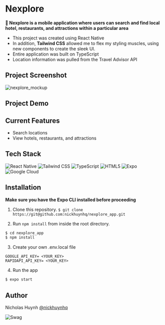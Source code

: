 # Nexplore

**🧭 Nexplore is a mobile application where users can search and find local hotel, restaurants, and attractions within a particular area**

- This project was created using React Native <br>
- In addition, **Tailwind CSS** allowed me to flex my styling muscles, using new components to create the sleek UI.<br>
- Entire application was built on TypeScript <br>
- Location information was pulled from the Travel Advisor API <br>


## Project Screenshot
![nexplore_mockup](https://user-images.githubusercontent.com/71597829/222345094-743a04ff-858c-41a0-ad84-1489187aa68a.jpg)


## Project Demo


## Current Features
- Search locations
- View hotels, restaurants, and attractions

## Tech Stack

![React Native](https://img.shields.io/badge/React_Native-20232A?style=for-the-badge&logo=react&logoColor=61DAFB)
![Tailwind CSS](https://img.shields.io/badge/Tailwind_CSS-38B2AC?style=for-the-badge&logo=tailwind-css&logoColor=white)
![TypeScript](https://img.shields.io/badge/TypeScript-007ACC?style=for-the-badge&logo=typescript&logoColor=white)
![HTML5](https://img.shields.io/badge/HTML5-E34F26?style=for-the-badge&logo=html5&logoColor=white)
![Expo](https://img.shields.io/badge/expo-1C1E24?style=for-the-badge&logo=expo&logoColor=#D04A37)
![Google Cloud](https://img.shields.io/badge/GoogleCloud-%234285F4.svg?style=for-the-badge&logo=google-cloud&logoColor=white)

## Installation
**Make sure you have the Expo CLI installed before proceeding**

1. Clone this repository.
```$ git clone https://git@github.com:nickhuynhq/nexplore_app.git```


2. Run `npm install` from inside the root directory.
```bash
$ cd nexplore_app
$ npm install
```

3. Create your own .env.local file
```
GOOGLE_API_KEY= <YOUR_KEY>
RAPIDAPI_API_KEY= <YOUR_KEY>
```

4. Run the app

```bash
$ expo start
```

## Author

Nicholas Huynh [@nickhuynhq](https://github.com/nickhuynhq)

![Swag](http://ForTheBadge.com/images/badges/built-with-swag.svg)
